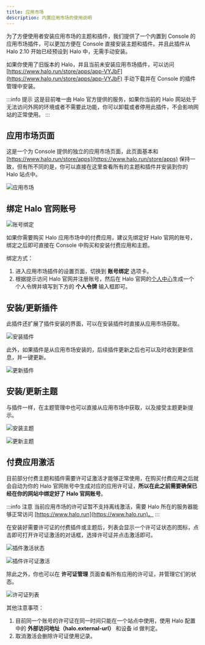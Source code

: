```yaml
---
title: 应用市场
description: 内置应用市场的使用说明
---
```


为了方便使用者安装应用市场的主题和插件，我们提供了一个内置到 Console 的应用市场插件，可以更加方便在 Console 直接安装主题和插件。并且此插件从 Halo 2.10 开始已经预设到 Halo 中，无需手动安装。

如果你使用了旧版本的 Halo，并且当前未安装应用市场插件，可以访问 [https://www.halo.run/store/apps/app-VYJbF](https://www.halo.run/store/apps/app-VYJbF) 手动下载并在 Console 的插件管理中安装。

:::info 提示
这是目前唯一由 Halo 官方提供的服务，如果你当前的 Halo 网站处于无法访问外网的环境或者不需要此功能，你可以卸载或者停用此插件，不会影响网站的正常使用。
:::

## 应用市场页面

这是一个为 Console 提供的独立的应用市场页面，此页面基本和 [https://www.halo.run/store/apps](https://www.halo.run/store/apps) 保持一致，但有所不同的是，你可以直接在这里查看所有的主题和插件并安装到你的 Halo 站点中。

![应用市场](/img/user-guide/app-store/app-store-page.png)

## 绑定 Halo 官网账号

![账号绑定](/img/user-guide/app-store/app-store-pat.png)

如果你需要购买 Halo 应用市场中的付费应用，建议先绑定好 Halo 官网的账号，绑定之后即可直接在 Console 中购买和安装付费应用和主题。

绑定方式：

1. 进入应用市场插件的设置页面，切换到 **账号绑定** 选项卡。
2. 根据提示访问 Halo 官网并注册账号，然后在 Halo 官网的[个人中心](https://www.halo.run/uc/profile?tab=pat)生成一个个人令牌并填写到下方的 **个人令牌** 输入框即可。

## 安装/更新插件

此插件还扩展了插件安装的界面，可以在安装插件时直接从应用市场获取。

![安装插件](/img/user-guide/app-store/app-store-plugins.png)

此外，如果插件是从应用市场安装的，后续插件更新之后也可以及时收到更新信息，并一键更新。

![更新插件](/img/user-guide/app-store/app-store-upgrade-plugin.png)

## 安装/更新主题

与插件一样，在主题管理中也可以直接从应用市场中获取，以及接受主题更新提示。

![安装主题](/img/user-guide/app-store/app-store-themes.png)

![更新主题](/img/user-guide/app-store/app-store-upgrade-theme.png)

## 付费应用激活

目前部分付费主题和插件需要许可证激活才能够正常使用，在购买付费应用之后就会自动为你的 Halo 官网账号中生成对应的应用许可证，**所以在此之前需要确保已经在你的网站中绑定好了 Halo 官网账号**。

:::info 注意
当前应用市场的许可证暂不支持离线激活，需要 Halo 所在的服务器能够正常访问 [https://www.halo.run](https://www.halo.run)。
:::

在安装好需要许可证的付费插件或主题后，列表会显示一个许可证状态的图标，点击即可打开许可证激活的对话框，选择许可证并点击激活即可。

![插件激活状态](/img/user-guide/app-store/app-store-license-status.png)

![插件许可证激活](/img/user-guide/app-store/app-store-plugin-license.png)

除此之外，你也可以在 **许可证管理** 页面查看所有应用的许可证，并管理它们的状态。

![许可证列表](/img/user-guide/app-store/app-store-license-manage.png)

其他注意事项：

1. 目前同一个账号的许可证在同一时间只能在一个站点中使用，使用 Halo 配置中的 **外部访问地址（halo.external-url）** 和设备 id 做判定。
2. 取消激活会删除许可证使用记录。
